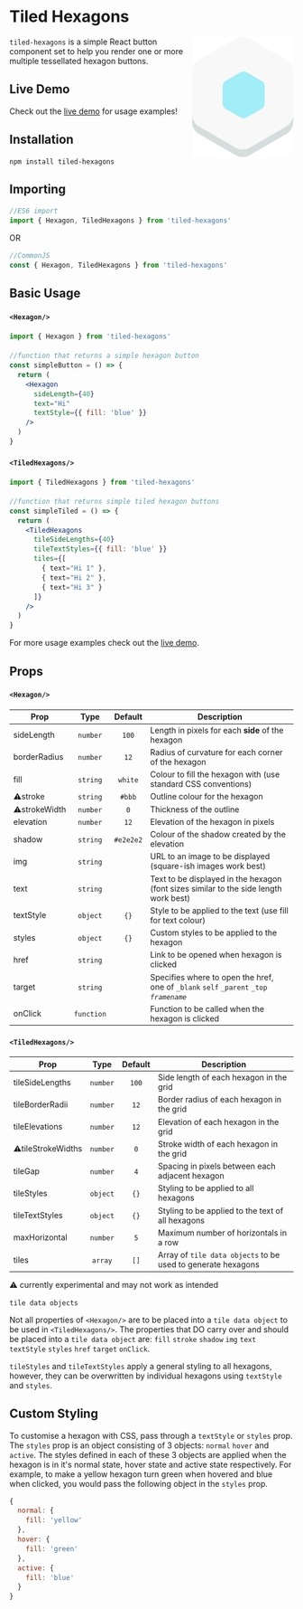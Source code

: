 # Tiled Hexagons

<img src="./hex.svg" width="180" align="right" />

`tiled-hexagons` is a simple React button component set to help you render one or more multiple tessellated hexagon buttons. 

## Live Demo
Check out the [live demo](https://josephsurin.github.io/tiled-hexagons) for usage examples!

## Installation
```
npm install tiled-hexagons
```
## Importing
```js
//ES6 import
import { Hexagon, TiledHexagons } from 'tiled-hexagons'
```
OR
```js
//CommonJS
const { Hexagon, TiledHexagons } from 'tiled-hexagons'
```

## Basic Usage
#### `<Hexagon/>`
```jsx
import { Hexagon } from 'tiled-hexagons'

//function that returns a simple hexagon button
const simpleButton = () => {
  return (
    <Hexagon
      sideLength={40}
      text="Hi"
      textStyle={{ fill: 'blue' }}
    />
  )
}
```
#### `<TiledHexagons/>`
```jsx
import { TiledHexagons } from 'tiled-hexagons'

//function that returns simple tiled hexagon buttons
const simpleTiled = () => {
  return (
    <TiledHexagons
      tileSideLengths={40}
      tileTextStyles={{ fill: 'blue' }}
      tiles={[
        { text="Hi 1" },
        { text="Hi 2" },
        { text="Hi 3" }
      ]}
    />
  )
}
```
For more usage examples check out the [live demo](https://josephsurin.github.io/tiled-hexagons).

## Props
#### `<Hexagon/>`
| Prop | Type | Default | Description |
| --- | :---: | :---: | --- |
| sideLength | `number` | `100` | Length in pixels for each **side** of the hexagon |
| borderRadius | `number` | `12` | Radius of curvature for each corner of the hexagon |
| fill | `string` | `white` | Colour to fill the hexagon with (use standard CSS conventions) |
| ⚠️stroke | `string` | `#bbb` | Outline colour for the hexagon |
| ⚠️strokeWidth | `number` | `0` | Thickness of the outline |
| elevation | `number` | `12` | Elevation of the hexagon in pixels |
| shadow | `string` | `#e2e2e2` | Colour of the shadow created by the elevation |
| img | `string` | ` ` | URL to an image to be displayed (square-ish images work best) |
| text | `string` | ` ` | Text to be displayed in the hexagon (font sizes similar to the side length work best) |
| textStyle | `object` | `{}` | Style to be applied to the text (use fill for text colour) |
| styles | `object` | `{}` | Custom styles to be applied to the hexagon |
| href | `string` | ` ` | Link to be opened when hexagon is clicked |
| target | `string` | ` ` | Specifies where to open the href, one of `_blank` `self` `_parent` `_top` _`framename`_ |
| onClick | `function` | ` ` | Function to be called when the hexagon is clicked |


#### `<TiledHexagons/>`
| Prop | Type | Default | Description |
| --- | :---: | :---: | --- |
| tileSideLengths | `number` | `100` | Side length of each hexagon in the grid |
| tileBorderRadii | `number` | `12` | Border radius of each hexagon in the grid |
| tileElevations | `number` | `12` | Elevation of each hexagon in the grid |
| ⚠️tileStrokeWidths | `number` | `0` | Stroke width of each hexagon in the grid |
| tileGap | `number` | `4` | Spacing in pixels between each adjacent hexagon |
| tileStyles | `object` | `{}` | Styling to be applied to all hexagons |
| tileTextStyles | `object` | `{}` | Styling to be applied to the text of all hexagons |
| maxHorizontal | `number` | `5` | Maximum number of horizontals in a row |
| tiles | `array` | `[]` | Array of `tile data objects` to be used to generate hexagons |

⚠️ currently experimental and may not work as intended


`tile data objects`

Not all properties of `<Hexagon/>` are to be placed into a `tile data object` to be used in `<TiledHexagons/>`. The properties that DO carry over and should be placed into a `tile data object` are: `fill` `stroke` `shadow` `img` `text` `textStyle` `styles` `href` `target` `onClick`.

`tileStyles` and `tileTextStyles` apply a general styling to all hexagons, however, they can be overwritten by individual hexagons using `textStyle` and `styles`.

## Custom Styling
To customise a hexagon with CSS, pass through a `textStyle` or `styles` prop.
The `styles` prop is an object consisting of 3 objects: `normal` `hover` and `active`. The styles defined in each of these 3 objects are applied when the hexagon is in it's normal state, hover state and active state respectively.
For example, to make a yellow hexagon turn green when hovered and blue when clicked, you would pass the following object in the `styles` prop.
```js
{
  normal: {
    fill: 'yellow'
  },
  hover: {
    fill: 'green'
  },
  active: {
    fill: 'blue'
  }
}
```
